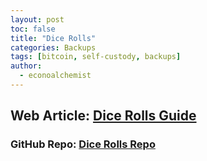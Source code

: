 ```yaml
---
layout: post
toc: false
title: "Dice Rolls"
categories: Backups
tags: [bitcoin, self-custody, backups]
author:
  - econoalchemist
---
```

## Web Article: [Dice Rolls Guide](https://econoalchemist.github.io/Dice-Rolls/)
### GitHub Repo: [Dice Rolls Repo](https://github.com/econoalchemist/Dice-Rolls)
